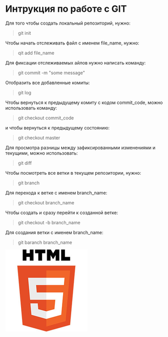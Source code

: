 # Интрукция по работе с GIT
Для того чтобы создать локальный репозиторий, нужно:
> git init

Чтобы начать отслеживать файл с именем file_name, нужно:
> qit add file_name

Для фиксации отслеживаемых айлов нужно написать команду:
> git commit -m "some message"

Отобразить все добавленные комиты:
> git log

Чтобы вернуться к предыдущему комиту с кодом commit_code, можно использовать команду:
> git checkout commit_code

и чтобы вернуться к предыдущему состоянию:
> git checkout master

Для просмотра разницы между зафиксированными изменениями и текущими, можно использовать:
> git diff

Чтобы посмотреть все ветки в текущем репозитории, нужно:

> git branch

Для перехода к ветке с именем branch_name:

> git checkout branch_name

Чтобы создать и сразу перейти к созданной ветке:

> git checkout -b branch_name

Для создания ветки с именем branch_name:

> git baranch branch_name

![some pic](/image/HTML5_Logo.jpg)
